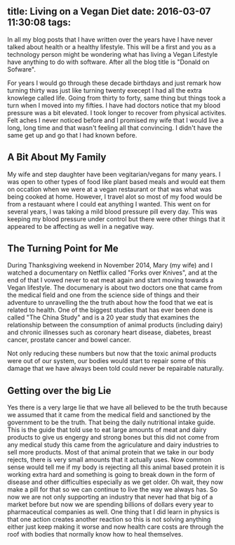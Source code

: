 title: Living on a Vegan Diet
date: 2016-03-07 11:30:08
tags:
---
In all my blog posts that I have written over the years have I have never talked about health or a healthy lifestyle.  This will be a first and you as a technology person might be wondering what has living a Vegan Lifestyle have anything to do with software.  After all the blog title is "Donald on Sofware".

For years I would go through these decade birthdays and just remark how turning thirty was just like turning twenty execept I had all the extra knowlege called life. Going from thirty to forty, same thing but things took a turn when I moved into my fifties.  I have had doctors notice that my blood pressure was a bit elevated.  I took longer to recover from physical activites.  Felt aches I never noticed before and I promised my wife that I would live a long, long time and that wasn't feeling all that convincing.  I didn't have the same get up and go that I had known before.

## A Bit About My Family
My wife and step daughter have been vegitarian/vegans for many years.  I was open to other types of food like plant based meals and would eat them on occation when we were at a vegan restaurant or that was what was being cooked at home.  However, I travel alot so most of my food would be from a restauant where I could eat anything I wanted.  This went on for several years, I was taking a mild blood pressure pill every day.  This was keeping my blood pressure under control but there were other things that it appeared to be affecting as well in a negative way.

## The Turning Point for Me
During Thanksgiving weekend in November 2014, Mary (my wife) and I watched a documentary on Netflix called "Forks over Knives", and at the end of that I vowed never to eat meat again and start moving towards a Vegan lifestyle.  The documenary is about two doctors one that came from the medical field and one from the science side of things and their adventure to unravelling the the truth about how the food that we eat is related to health.  One of the biggest studies that has ever been done is called "The China Study" and is a 20 year study that examines the relationship between the consumption of animal products (including dairy) and chronic illnesses such as coronary heart disease, diabetes, breast cancer, prostate cancer and bowel cancer.

Not only reducing these numbers but now that the toxic animal products were out of our system, our bodies would start to repair some of this damage that we have always been told could never be repairable naturally.
## Getting over the big Lie
Yes there is a very large lie that we have all believed to be the truth because we assumed that it came from the medical field and sanctioned by the government to be the truth.  That being the daily nutritional intake guide.  This is the guide that told use to eat large amounts of meat and dairy products to give us engergy and strong bones but this did not come from any medical study this came from the agriculature and dairy industries to sell more products.  Most of that animal protein that we take in our body rejects, there is very small amounts that it actually uses.  Now common sense would tell me if my body is rejecting all this animal based protein it is working extra hard and something is going to break down in the form of disease and other difficulties especially as we get older.  Oh wait, they now make a pill for that so we can continue to live the way we always has.  So now we are not only supporting an industry that never had that big of a market before but now we are spending billions of dollars every year to pharmaceutical companies as well.  One thing that I did learn in physics is that one action creates another reaction so this is not solving anything either just keep making it worse and now health care costs are through the roof with bodies that normally know how to heal themselves. 